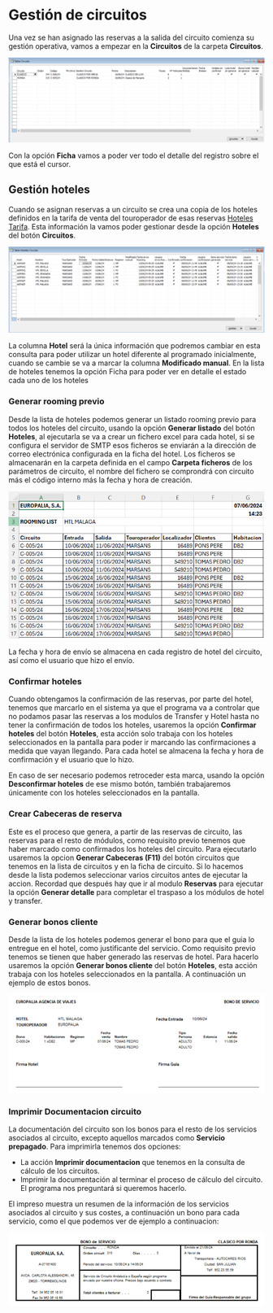 # Gestión de circuitos

Una vez se han asignado las reservas a la salida del circuito comienza su gestión operativa, vamos a empezar en la **Circuitos** de la carpeta **Circuitos**.

![alt text](.\images\ListaCircuitos.png)

Con la opción **Ficha** vamos a poder ver todo el detalle del registro sobre el que está el cursor.

## Gestión hoteles

Cuando se asignan reservas a un circuito se crea una copia de los hoteles definidos en la tarifa de venta del touroperador de esas reservas [Hoteles Tarifa](02%20-%20Tarifas%20venta.md#HotelesTarifaVenta). Esta información la vamos poder gestionar desde la opción **Hoteles** del botón **Circuitos**.

![alt text](.\images\ListaHotelesCircuito.png)

La columna **Hotel** será la única información que podremos cambiar en esta consulta para poder utilizar un hotel diferente al programado inicialmente, cuando se cambie se va a marcar la columna **Modificado manual**. En la lista de hoteles tenemos la opción Ficha para poder ver en detalle el estado cada uno de los hoteles

### Generar rooming previo

Desde la lista de hoteles podemos generar un listado rooming previo para todos los hoteles del circuito, usando la opción **Generar listado** del botón **Hoteles**, al ejecutarla se va a crear un fichero excel para cada hotel, si se configura el servidor de SMTP esos ficheros se enviarán a la dirección de correo electrónica configurada en la ficha del hotel. Los ficheros se almacenarán en la carpeta definida en el campo **Carpeta ficheros** de los parámetros de circuito, el nombre del fichero se comprondrá con circuito más el código interno más la fecha y hora de creación.

![alt text](images\EjemploRoomingPrevioHotel.png)

La fecha y hora de envío se almacena en cada registro de hotel del circuito, así como el usuario que hizo el envío.

### Confirmar hoteles

Cuando obtengamos la confirmación de las reservas, por parte del hotel, tenemos que marcarlo en el sistema ya que el programa va a controlar que no podamos pasar las reservas a los modulos de Transfer y Hotel hasta no tener la confirmación de todos los hoteles, usaremos la opción **Confirmar hoteles** del botón **Hoteles**, esta acción solo trabaja con los hoteles seleccionados en la pantalla para poder ir marcando las confirmaciones a medida que vayan llegando. Para cada hotel se almacena la fecha y hora de confirmación y el usuario que lo hizo.

En caso de ser necesario podemos retroceder esta marca, usando la opción **Desconfirmar hoteles** de ese mismo botón, también trabajaremos únicamente con los hoteles seleccionados en la pantalla.

### Crear Cabeceras de reserva

Este es el proceso que genera, a partir de las reservas de circuito, las reservas para el resto de módulos, como requisito previo tenemos que haber marcado como confirmados los hoteles del circuito. Para ejecutarlo usaremos la opcion **Generar Cabeceras (F11)** del botón circuitos que tenemos en la lista de circuitos y en la ficha de circuito. Si lo hacemos desde la lista podemos seleccionar varios circuitos antes de ejecutar la accion. Recordad que después hay que ir al modulo **Reservas** para ejecutar la opción **Generar detalle** para completar el traspaso a los módulos de hotel y transfer.

### Generar bonos cliente

Desde la lista de los hoteles podemos generar el bono para que el guia lo entregue en el hotel, como justificante del servicio. Como requisito previo tenemos se tienen que haber generado las reservas de hotel. Para hacerlo usaremos la opción **Generar bonos cliente** del botón **Hoteles**, esta acción trabaja con los hoteles seleccionados en la pantalla. A continuación un ejemplo de estos bonos.

![alt text](.\images\BonoClienteHotel.png)

### Imprimir Documentacion circuito

La documentación del circuito son los bonos para el resto de los servicios asociados al circuito, excepto aquellos marcados como **Servicio prepagado**. Para imprimirla tenemos dos opciones:

* La acción **Imprimir documentacion** que tenemos en la consulta de cálculo de los circuitos.
* Imprimir la documentación al terminar el proceso de cálculo del circuito. El programa nos preguntará si queremos hacerlo.

El impreso muestra un resumen de la información de los servicios asociados al circuito y sus costes, a continuación un bono para cada servicio, como el que podemos ver de ejemplo a continuacion:

![alt text](.\Images\BonoServiciosCircuito.png)

